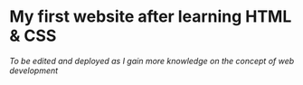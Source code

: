 # My first website after learning HTML & CSS

_To be edited and deployed as I gain more knowledge on the concept of web development_
